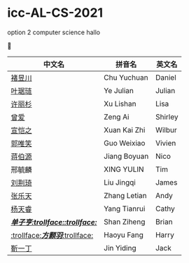 # icc-AL-CS-2021
option 2 computer science
hallo

🤥

中文名|拼音名|英文名
-----|-----|-----
[褚昱川](https://github.com/Yuudachi530)|Chu Yuchuan|Daniel
[叶琚琏](https://github.com/GodspeedyJulian)|Ye Julian|Julian
[许丽杉](https://github.com/ZeroxAlone)|Xu Lishan|Lisa
[曾爱](https://github.com/ShirleyAiko)|Zeng Ai|Shirley
[宣恺之](https://github.com/WilburXuan)|Xuan Kai Zhi|Wilbur
[郭唯笑](https://github.com/WeixiaoG/Assignment)|Guo Weixiao|Vivien
[蒋伯源](https://github.com/jby0107)|Jiang Boyuan|Nico
邢毓麟|XING YULIN|Tim
[刘荆琦](https://github.com/JamessssLiu)|Liu Jingqi|James
[张乐天](https://github.com/Loskiz)|Zhang Letian|Andy
[杨天睿](https://github.com/CathyYang1118)|Yang Tianrui|Cathy
[*__单子亨:trollface::trollface:__*](https://github.com/BrianShan974)|Shan Ziheng|Brian
[:trollface:_**方颢羽**_:trollface:](https://github.com/haoyuF996)|Haoyu Fang|Harry
[靳一丁](https://github.com/)|Jin Yiding|Jack
